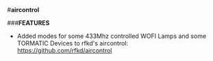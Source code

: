 #**aircontrol**

###**FEATURES**

*  Added modes for some 433Mhz controlled WOFI Lamps and some TORMATIC Devices to rfkd's aircontrol: https://github.com/rfkd/aircontrol
